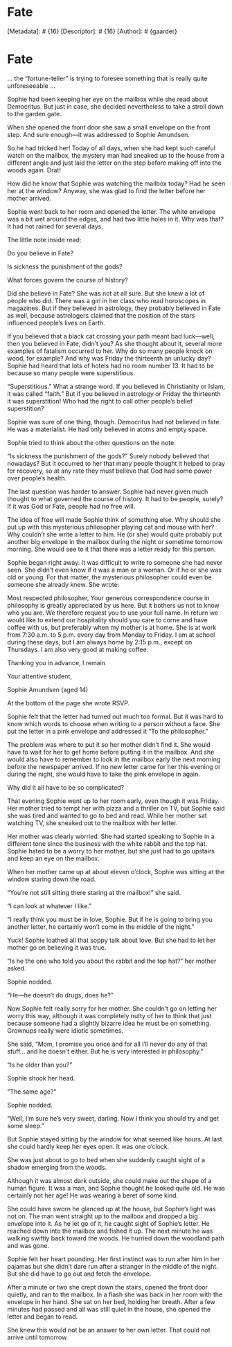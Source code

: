 # Fate
[Metadata]: # {16}
[Descriptor]: # {16}
[Author]: # {gaarder}
# Fate
… the “fortune-teller” is trying to foresee something that is really quite
unforeseeable ...

Sophie had been keeping her eye on the mailbox while she read about Democritus.
But just in case, she decided nevertheless to take a stroll down to the garden
gate.

When she opened the front door she saw a small envelope on the front step. And
sure enough—it was addressed to Sophie Amundsen.

So he had tricked her! Today of all days, when she had kept such careful watch
on the mailbox, the mystery man had sneaked up to the house from a different
angle and just laid the letter on the step before making off into the woods
again. Drat!

How did he know that Sophie was watching the mailbox today? Had he seen her at
the window? Anyway, she was glad to find the letter before her mother arrived.

Sophie went back to her room and opened the letter. The white envelope was a
bit wet around the edges, and had two little holes in it. Why was that? It had
not rained for several days.

The little note inside read:

Do you believe in Fate?

Is sickness the punishment of the gods?

What forces govern the course of history?



Did she believe in Fate? She was not at all sure. But she knew a lot of people
who did. There was a girl in her class who read horoscopes in magazines. But if
they believed in astrology, they probably believed in Fate as well, because
astrologers claimed that the position of the stars influenced people’s lives on
Earth.

If you believed that a black cat crossing your path meant bad luck—well, then
you believed in Fate, didn’t you? As she thought about it, several more
examples of fatalism occurred to her. Why do so many people knock on wood, for
example? And why was Friday the thirteenth an unlucky day? Sophie had heard
that lots of hotels had no room number 13. It had to be because so many people
were superstitious.

“Superstitious.” What a strange word. If you believed in Christianity or Islam,
it was called “faith.” But if you believed in astrology or Friday the
thirteenth it was superstition! Who had the right to call other people’s belief
superstition?

Sophie was sure of one thing, though. Democritus had not believed in fate. He
was a materialist. He had only believed in atoms and empty space.

Sophie tried to think about the other questions on the note.

“Is sickness the punishment of the gods?” Surely nobody believed that nowadays?
But it occurred to her that many people thought it helped to pray for recovery,
so at any rate they must believe that God had some power over people’s health.

The last question was harder to answer. Sophie had never given much thought to
what governed the course of history. It had to be people, surely? If it was God
or Fate, people had no free will.

The idea of free will made Sophie think of something else. Why should she put
up with this mysterious philosopher playing cat and mouse with her? Why
couldn’t she write a letter to him. He (or she) would quite probably put
another big envelope in the mailbox during the night or sometime tomorrow
morning. She would see to it that there was a letter ready for this person.

Sophie began right away. It was difficult to write to someone she had never
seen. She didn’t even know if it was a man or a woman. Or if he or she was old
or young. For that matter, the mysterious philosopher could even be someone she
already knew. She wrote:

Most respected philosopher, Your generous correspondence course in philosophy
is greatly appreciated by us here. But it bothers us not to know who you are.
We therefore request you to use your full name. In return we would like to
extend our hospitality should you care to corne and have coffee with us, but
preferably when my mother is at home. She is at work from 7:30 a.m. to 5 p.m.
every day from Monday to Friday. I am at school during these days, but I am
always home by 2:15 p.m., except on Thursdays. I am also very good at making
coffee.

Thanking you in advance, I remain

Your attentive student,

Sophie Amundsen (aged 14)

At the bottom of the page she wrote RSVP.



Sophie felt that the letter had turned out much too formal. But it was hard to
know which words to choose when writing to a person without a face. She put the
letter in a pink envelope and addressed it “To the philosopher.”

The problem was where to put it so her mother didn’t find it. She would have to
wait for her to get home before putting it in the mailbox. And she would also
have to remember to look in the mailbox early the next morning before the
newspaper arrived. If no new letter came for her this evening or during the
night, she would have to take the pink envelope in again.

Why did it all have to be so complicated?

That evening Sophie went up to her room early, even though it was Friday. Her
mother tried to tempt her with pizza and a thriller on TV, but Sophie said she
was tired and wanted to go to bed and read. While her mother sat watching TV,
she sneaked out to the mailbox with her letter.

Her mother was clearly worried. She had started speaking to Sophie in a
different tone since the business with the white rabbit and the top hat. Sophie
hated to be a worry to her mother, but she just had to go upstairs and keep an
eye on the mailbox.

When her mother came up at about eleven o’clock, Sophie was sitting at the
window staring down the road.

“You’re not still sitting there staring at the mailbox!” she said.

“I can look at whatever I like.”

“I really think you must be in love, Sophie. But if he is going to bring you
another letter, he certainly won’t come in the middle of the night.”

Yuck! Sophie loathed all that soppy talk about love. But she had to let her
mother go on believing it was true.

“Is he the one who told you about the rabbit and the top hat?” her mother
asked.

Sophie nodded.

“He—he doesn’t do drugs, does he?”

Now Sophie felt really sorry for her mother. She couldn’t go on letting her
worry this way, although it was completely nutty of her to think that just
because someone had a slightly bizarre idea he must be on something. Grownups
really were idiotic sometimes.

She said, “Mom, I promise you once and for all I’ll never do any of that
stuff... and he doesn’t either. But he is very interested in philosophy.”

“Is he older than you?”

Sophie shook her head.

“The same age?”

Sophie nodded.

“Well, I’m sure he’s very sweet, darling. Now I think you should try and get
some sleep.”

But Sophie stayed sitting by the window for what seemed like hours. At last she
could hardly keep her eyes open. It was one o’clock.

She was just about to go to bed when she suddenly caught sight of a shadow
emerging from the woods.

Although it was almost dark outside, she could make out the shape of a human
figure. It was a man, and Sophie thought he looked quite old. He was certainly
not her age! He was wearing a beret of some kind.

She could have sworn he glanced up at the house, but Sophie’s light was not on.
The man went straight up to the mailbox and dropped a big envelope into it. As
he let go of it, he caught sight of Sophie’s letter. He reached down into the
mailbox and fished it up. The next minute he was walking swiftly back toward
the woods. He hurried down the woodland path and was gone.

Sophie felt her heart pounding. Her first instinct was to run after him in her
pajamas but she didn’t dare run after a stranger in the middle of the night.
But she did have to go out and fetch the envelope.

After a minute or two she crept down the stairs, opened the front door quietly,
and ran to the mailbox. In a flash she was back in her room with the envelope
in her hand. She sat on her bed, holding her breath. After a few minutes had
passed and all was still quiet in the house, she opened the letter and began to
read.

She knew this would not be an answer to her own letter. That could not arrive
until tomorrow.

